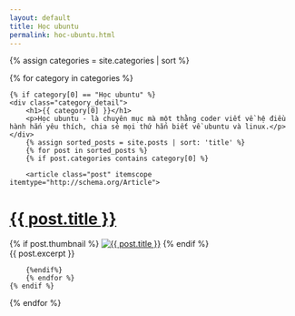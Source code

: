 ```yaml
---
layout: default
title: Học ubuntu
permalink: hoc-ubuntu.html
---
```



{% assign categories = site.categories | sort %}
<div id="index">

{% for category in categories %}

	{% if category[0] == "Học ubuntu" %}
	<div class="category_detail">
		<h1>{{ category[0] }}</h1>
		<p>Học ubuntu - là chuyên mục mà một thằng coder viết về hệ điều hành hắn yêu thích, chia sẻ mọi thứ hắn biết về ubuntu và linux.</p>
	</div>
		{% assign sorted_posts = site.posts | sort: 'title' %}
		{% for post in sorted_posts %}
		{% if post.categories contains category[0] %}

		<article class="post" itemscope itemtype="http://schema.org/Article">
  <h1 itemprop="name"><a href="{{ post.url }}" title="{{ post.title }}" >{{ post.title }}</a></h1>
  {% if post.thumbnail %}
  <a href="{{ post.url }}"><img src="{{ site.baseurl }}images/{{ post.thumbnail }}" alt="{{ post.title }}" class="post_thumbnail"></a>
  {% endif %}
  <div class="excerpt" itemprop="description">
    {{ post.excerpt }}
  </div>
  <div class="clear"></div>
</article>

		{%endif%}
		{% endfor %}
	{% endif %}

{% endfor %}
</div>

